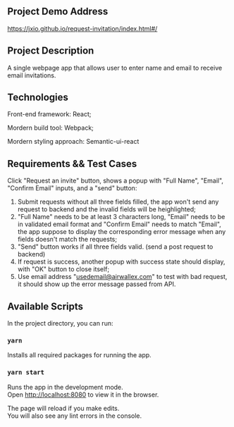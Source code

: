 ## Project Demo Address
 https://jxio.github.io/request-invitation/index.html#/

## Project Description
A single webpage app that allows user to enter name and email to receive email invitations.

## Technologies
Front-end framework: React;

Mordern build tool: Webpack;

Mordern styling approach: Semantic-ui-react

## Requirements && Test Cases
Click "Request an invite" button, shows a popup with "Full Name", "Email", "Confirm Email" inputs, and a "send" button:
1. Submit requests without all three fields filled, the app won't send any request to backend and the invalid fields will be heighlighted;
2. "Full Name" needs to be at least 3 characters long, "Email" needs to be in
validated email format and "Confirm Email" needs to match "Email", the app suppose to display the corresponding error message when any fields doesn't match the requests;
3. "Send" button works if all three fields valid. (send a post request to backend)
4. If request is success, another popup with success state should display, with "OK" button to close itself;
5. Use email address "usedemail@airwallex.com" to test with bad request, it should show up the error message passed from API.

## Available Scripts

In the project directory, you can run:

### `yarn`
Installs all required packages for running the app.

### `yarn start`
Runs the app in the development mode.\
Open [http://localhost:8080](http://localhost:8080) to view it in the browser.

The page will reload if you make edits.\
You will also see any lint errors in the console.

